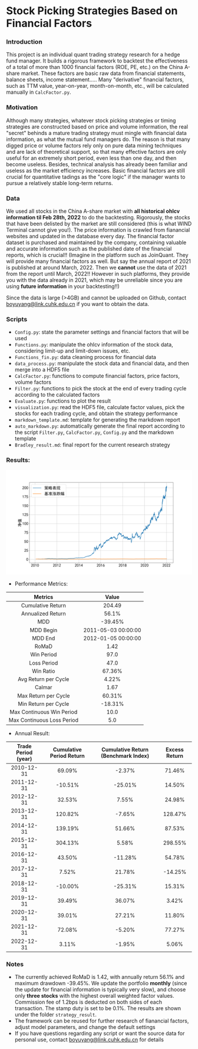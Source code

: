 # Stock Picking Strategies Based on Financial Factors

### Introduction
This project is an individual quant trading strategy research for a hedge fund manager. It builds a rigorous framework to backtest the effectiveness of a total of more than 1000 financial factors (ROE, PE, etc.) on the China A-share market. These factors are basic raw data from financial statements, balance sheets, income statement..... Many "derivative" financial factors, such as TTM value, year-on-year, month-on-month, etc., will be calculated manually in `CalcFactor.py`.

### Motivation
Although many strategies, whatever stock picking strategies or timing strategies are constructed based on price and volume information, the real "secret" behinds a mature trading strategy must mingle with financial data information, as what the mutual fund managers do. The reason is that many digged price or volume factors rely only on pure data mining techniques and are lack of theoretical support, so that many effective factors are only useful for an extremely short period, even less than one day, and then become useless. Besides, technical analysis has already been familiar and useless as the market efficiency increases. Basic financial factors are still crucial for quantitative tadings as the "core logic" if the manager wants to pursue a relatively stable long-term returns.

### Data
We used all stocks in the China A-share market with **all historical ohlcv information til Feb 28th, 2022** to do the backtesting. Rigorously, the stocks that have been delisted by the market are still considered (this is what WIND Terminal cannot give you!). The price information is crawled from fianancial websites and updated in the database every day. The financial factor dataset is purchased and maintained by the company, containing valuable and accurate information such as the published date of the financial reports, which is crucial!! (Imagine in the platform such as JoinQuant. They will provide many financial factors as well. But say the annual report of 2021 is published at around March, 2022. Then we **cannot** use the data of 2021 from the report until March, 2022!! However in such platforms, they provide you with the data already in 2021, which may be unreliable since you are using **future information** in your backtesting!!)

Since the data is large (>4GB) and cannot be uploaded on Github, contact boyuyang@link.cuhk.edu.cn if you want to obtain the data.

### Scripts
- `Config.py`: state the parameter settings and financial factors that will be used
- `Functions.py`: manipulate the ohlcv information of the stock data, considering limit-up and limit-down issues, etc.
- `Functions_fin.py`: data cleaning process for financial data
- `data_process.py`: manipulate the stock data and financial data, and then merge into a HDF5 file
- `CalcFactor.py`: functions to compute financial factors, price factors, volume factors
- `Filter.py`: functions to pick the stock at the end of every trading cycle according to the calculated factors 
- `Evaluate.py`: functions to plot the result
- `visualization.py`: read the HDF5 file, calculate factor values, pick the stocks for each trading cycle, and obtain the strategy performance
- `markdown_template.md`: template for generating the markdown report
- `auto_markdown.py`: automatically generate the final report according to the script `Filter.py`, `CalcFactor.py`, `Config.py` and the markdown template
- `Bradley_result.md`: final report for the current research strategy

### Results:
<img src="./figures/strategy_M.png" width="900">

- Performance Metrics:

| Metrics                    | Value               |
|:--------------------------:|:-------------------:|
| Cumulative Return          | 204.49              |
| Annualized Return          | 56.1%               |
| MDD                        | -39.45%             |
| MDD Begin                  | 2011-05-03 00:00:00 |
| MDD End                    | 2012-01-05 00:00:00 |
| RoMaD                      | 1.42                |
| Win Period                 | 97.0                |
| Loss Period                | 47.0                |
| Win Ratio                  | 67.36%              |
| Avg Return per Cycle       | 4.22%               |
| Calmar                     | 1.67                |
| Max Return per Cycle       | 60.31%              |
| Min Return per Cycle       | -18.31%             |
| Max Continuous Win Period  | 10.0                |
| Max Continuous Loss Period | 5.0                 |

- Annual Result:

| Trade Period (year) | Cumulative Period Return | Cumulative Return (Benchmark Index) | Excess Return |
|:-------------------:|:------------------------:|:-----------------------------------:|:-------------:|
| 2010-12-31          | 69.09%                   | -2.37%                              | 71.46%        |
| 2011-12-31          | -10.51%                  | -25.01%                             | 14.50%        |
| 2012-12-31          | 32.53%                   | 7.55%                               | 24.98%        |
| 2013-12-31          | 120.82%                  | -7.65%                              | 128.47%       |
| 2014-12-31          | 139.19%                  | 51.66%                              | 87.53%        |
| 2015-12-31          | 304.13%                  | 5.58%                               | 298.55%       |
| 2016-12-31          | 43.50%                   | -11.28%                             | 54.78%        |
| 2017-12-31          | 7.52%                    | 21.78%                              | -14.25%       |
| 2018-12-31          | -10.00%                  | -25.31%                             | 15.31%        |
| 2019-12-31          | 39.49%                   | 36.07%                              | 3.42%         |
| 2020-12-31          | 39.01%                   | 27.21%                              | 11.80%        |
| 2021-12-31          | 72.08%                   | -5.20%                              | 77.27%        |
| 2022-12-31          | 3.11%                    | -1.95%                              | 5.06%         |




### Notes
- The currently achieved RoMaD is 1.42, with annually return 56.1\% and maximum drawdown -39.45\%. We update the portfolio **monthly** (since the update for financial information is typically very slow), and choose only **three stocks** with the highest overall weighted factor values. Commission fee of 1.2bps is deducted on both sides of each transaction. The stamp duty is set to be 0.1\%. The results are shown under the folder `strategy_result`.
- The framework can be reused for further research of fianancial factors, adjust model parameters, and change the default settings
- If you have questions regarding any script or want the source data for personal use, contact boyuyang@link.cuhk.edu.cn for details
